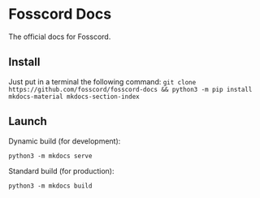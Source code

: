 # Fosscord Docs
The official docs for Fosscord.

## Install
Just put in a terminal the following command:
`git clone https://github.com/fosscord/fosscord-docs && python3 -m pip install mkdocs-material mkdocs-section-index`

## Launch
Dynamic build (for development):

`python3 -m mkdocs serve`

Standard build (for production):

`python3 -m mkdocs build`
